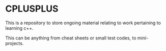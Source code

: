 # CPLUSPLUS

This is a repository to store ongoing material relating to work pertaining to learning c++.

This can be anything from cheat sheets or small test codes, to mini-projects.
